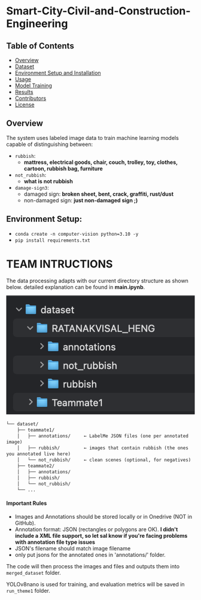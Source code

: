 # Smart-City-Civil-and-Construction-Engineering

## Table of Contents

- [Overview](#overview)
- [Dataset](#dataset)
- [Environment Setup and Installation](#installation)
- [Usage](#usage)
- [Model Training](#model-training)
- [Results](#results)
- [Contributors](#contributors)
- [License](#license)

## Overview

The system uses labeled image data to train machine learning models capable of distinguishing between:

- `rubbish`:
  - **mattress, electrical goods, chair, couch, trolley, toy, clothes, cartoon, rubbish bag, furniture**
- `not_rubbish`:
  - **what is not rubbish**
- `damage-sign3`:
  - damaged sign: **broken sheet, bent, crack, graffiti, rust/dust**
  - non-damaged sign: **just non-damaged sign ;)**

## Environment Setup:

- `conda create -n computer-vision python=3.10 -y`
- `pip install requirements.txt`

# TEAM INTRUCTIONS

The data processing adapts with our current directory structure as shown below. detailed explanation can be found in **main.ipynb**.

![Screenshot](Documents/filestructure_screenshot.png)

```project_root/
└── dataset/
    ├── teammate1/
    │   ├── annotations/     ← LabelMe JSON files (one per annotated image)
    │   ├── rubbish/         ← images that contain rubbish (the ones you annotated live here)
    │   └── not_rubbish/     ← clean scenes (optional, for negatives)
    ├── teammate2/
    │   ├── annotations/
    │   ├── rubbish/
    │   └── not_rubbish/
    └── ...
```

#### **Important Rules**

- Images and Annotations should be stored locally or in Onedrive (NOT in GitHub).
- Annotation format: JSON (rectangles or polygons are OK). **I didn't include a XML file support, so let sal know if you're facing problems with annotation file type issues**
- JSON's filename should match image filename
- only put jsons for the annotated ones in 'annotations/' folder.

The code will then process the images and files and outputs them into `merged_dataset` folder.

YOLOv8nano is used for training, and evaluation metrics will be saved in `run_theme1` folder.

